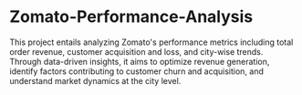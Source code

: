 # Zomato-Performance-Analysis
This project entails analyzing Zomato's performance metrics including total order revenue, customer acquisition and loss, and city-wise trends. Through data-driven insights, it aims to optimize revenue generation, identify factors contributing to customer churn and acquisition, and understand market dynamics at the city level.
